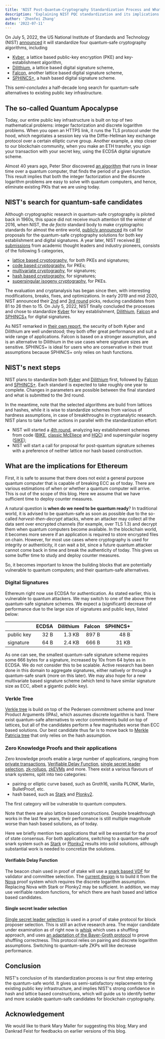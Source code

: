 ```yaml
---
title: 'NIST Post-Quantum-Cryptography Standardization Process and What it means for Ethereum'
description: 'Explaining NIST PQC standardization and its implications on Ethereum'
author: 'Zhenfei Zhang'
date: '2022-07-11'
---
```


On July 5, 2022, the US National Institute of Standards and Technology (NIST) [announced](https://csrc.nist.gov/Projects/post-quantum-cryptography/selected-algorithms-2022) it will standardize four quantum-safe cryptography algorithms, including
- [Kyber](https://pq-crystals.org/kyber/), a lattice based public-key encryption (PKE) and key-establishment algorithm, 
- [Dilithium](https://pq-crystals.org/dilithium/), a lattice based digital signature scheme,
- [Falcon](https://falcon-sign.info/), another lattice based digital signature scheme,
- [SPHINCS+](https://sphincs.org/), a hash based digital signature scheme.

This _semi-concludes_ a half-decade long search for quantum-safe alternatives to existing public 
key infrastructure.

## The so-called Quantum Apocalypse

Today, our entire public key infrastructure is built on top of two mathematical problems: integer factorization and discrete logarithm problems. When you open an HTTPS link, it runs the TLS protocol under the hood, which negotiates a session key via the Diffie-Hellman key exchange protocol over a certain elliptic curve group. Another example, a step closer to our blockchain community, when you make an ETH transfer, you sign your transaction with your secret key, using the ECDSA digital signature scheme. 

Almost 40 years ago, Peter Shor discovered [an algorithm](https://en.wikipedia.org/wiki/Shor%27s_algorithm) that runs in linear time over a quantum computer, that finds the period of a given function. This result implies that both the integer factorization and the discrete logarithm problems are easy to solve with quantum computers, and hence, eliminate existing PKIs that we are using today. 

## NIST's search for quantum-safe candidates

Although cryptographic research in quantum-safe cryptography is piloted back in 1960s, this space did not receive much attention till the winter of 2016, when NIST, the _de facto_ standard body to make cryptographic standards for almost the entire world, [publicly announced](https://csrc.nist.gov/Projects/post-quantum-cryptography/post-quantum-cryptography-standardization/Call-for-Proposals) its call for proposals for the quantum-safe cryptography solutions for both key establishment and digital signatures. A year later, NIST received [81 submissions](https://csrc.nist.gov/Projects/post-quantum-cryptography/post-quantum-cryptography-standardization/Round-1-Submissions) from academic thought leaders and industry pioneers, consists of the following 5 categories,
- [lattice based cryptography](https://en.wikipedia.org/wiki/Lattice-based_cryptography), for both PKEs and signatures;
- [code based cryptography](https://en.wikipedia.org/wiki/McEliece_cryptosystem), for PKEs;
- [multivariate cryptography](https://en.wikipedia.org/wiki/Multivariate_cryptography), for signatures;
- [hash based cryptography](https://en.wikipedia.org/wiki/Hash-based_cryptography), for signatures;
- [supersingular isogeny cryptography](https://en.wikipedia.org/wiki/Supersingular_isogeny_key_exchange), for PKEs.

The evaluation and cryptanalysis has began since then, with interesting modifications, breaks, fixes, and optimizations. In early 2019 and mid 2020, NIST announced their [2nd](https://csrc.nist.gov/Projects/post-quantum-cryptography/post-quantum-cryptography-standardization/round-2-submissions) and [3rd round](https://csrc.nist.gov/Projects/post-quantum-cryptography/post-quantum-cryptography-standardization/round-3-submissions) picks, reducing candidates from 81 to 26 then to 15. On July 5, 2022, NIST finally concluded the processes and chose to standardize [Kyber](https://pq-crystals.org/kyber/) for key establishment, [Dilithium](https://pq-crystals.org/dilithium/), [Falcon](https://falcon-sign.info/) and [SPHINCS+](https://sphincs.org/) for digital signatures.

As NIST remarked in [their own report](https://nvlpubs.nist.gov/nistpubs/ir/2022/NIST.IR.8413.pdf), the security of both Kyber and Dilithium are well understood; they both offer great performance and suit a wide range of applications. Falcon is based on a stronger assumption, and is an alternative to Dilithium in the use cases where signature sizes are sensitive. SPHINCS+ is ideal for users who are conservative in their trust assumptions because SPHINCS+ only relies on hash functions.

## NIST's next steps

NIST plans to standardize both [Kyber](https://pq-crystals.org/kyber/) and [Dilithium](https://pq-crystals.org/dilithium/) first, followed by [Falcon](https://falcon-sign.info/) and [SPHINCS+](https://sphincs.org/). Each standard is expected to take roughly one year to complete. Changes in parameters are possible between the final standard and what is submitted to the 3rd round. 

In the meantime, note that the selected algorithms are build from lattices and hashes, while it is wise to standardize schemes from various of hardness assumptions, in case of breakthroughs in cryptanalytic research. NIST plans to take further actions in parallel with the standardization effort:

- NIST will started a [4th round](https://csrc.nist.gov/Projects/post-quantum-cryptography/round-4-submissions), analyzing key establishment schemes from code ([BIKE](https://bikesuite.org/), [classic McEliece](https://classic.mceliece.org) and [HQC](http://pqc-hqc.org/)) and supersingular isogeny ([SIKE](http://sike.org/));
- NIST will start a call for proposal for post-quantum signature schemes with a preference of neither lattice nor hash based construction.

## What are the implications for Ethereum

First, it is safe to assume that there does not exist a general purpose quantum computer that is capable of breaking ECC as of today. There are various estimations of when or whether a quantum computer will arrive. This is out of the scope of this blog. Here we assume that we have sufficient time to deploy counter measures.

A natural question is __when do we need to be quantum ready__? In traditional world, it is advised to be quantum-safe as soon as possible due to the so-called _harvest-then-decrypt_ attacks, where an attacker may collect all the data sent over encrypted channels (for example, over TLS 1.3) and decrypt them when quantum computers become available. In the blockchain world, it becomes more severe if an application is required to store encrypted files on chain. However, for most use cases where cryptography is used for integrity or authenticity, it can wait a bit, since a future quantum attacker cannot come back in time and break the authenticity of today. This gives us some buffer time to study and deploy counter measures.

So, it becomes important to know the building blocks that are potentially vulnerable to quantum computers; and their quantum-safe alternatives.

### Digital Signatures

Ethereum right now use ECDSA for authentication. As stated earlier, this is vulnerable to quantum attackers. We may switch to one of the above three quantum-safe signature schemes. We expect a (significant) decrease of performance due to the large size of signatures and public keys, listed below:

| | ECDSA | Dilithium | Falcon | SPHINCS+ |
| --- | ---: |---: |---: |---: |
| public key | 32 B| 1.3 KB | 897 B | 48 B |
| signature | 64 B| 2.4 KB | 666 B | 31 KB |

As one can see, the smallest quantum-safe signature scheme requires some 666 bytes for a signature, increased by 10x from 64 bytes as in ECDSA. We do not consider this to be scalable. Active research has been done in this domain to aggregate signatures, either natively or through a quantum-safe snark (more on this later). We may also hope for a new multivariate based signature scheme (which tend to have similar signature size as ECC, albeit a gigantic public key).

### Verkle Tree

[Verkle tree](https://vitalik.ca/general/2021/06/18/verkle.html) is build on top of the Pedersen commitment scheme and Inner Product Arguments (IPAs), which assumes discrete logarithm is hard. There exist quantum-safe alternatives to vector commitments build on top of lattices, but all of the candidates perform a few magnitudes worse than ECC based solutions. Our best candidate thus far is to move back to [Merkle Patricia tree](https://ethereum.stackexchange.com/questions/6415/eli5-how-does-a-merkle-patricia-trie-tree-work) that only relies on the hash assumption.

### Zero Knowledge Proofs and their applications

Zero knowledge proofs enable a large number of applications, ranging from [private transactions](https://z.cash/), [Verifiable Delay Function](https://eprint.iacr.org/2018/601.pdf), [single secret leader selection](https://ethresear.ch/t/whisk-a-practical-shuffle-based-ssle-protocol-for-ethereum/11763), [zk-rollups](https://ethresear.ch/t/zkopru-zk-optimistic-rollup-for-private-transactions/7717), [zkEVMs](https://ethresear.ch/t/the-intuition-and-summary-of-zkevm/10877) and more. There exist a various flavours of snark systems, split into two categories:
- pairing or elliptic curve based, such as Groth16, vanilla PLONK, Marlin, BulletProof, etc. 
- hash based, such as [Stark](https://eprint.iacr.org/2018/046.pdf) and [Plonky2](https://github.com/mir-protocol/plonky2).


The first category will be vulnerable to quantum computers.

Note that there are also lattice based constructions. Despite breakthrough works in the last few years, their performance is still multiple magnitude worse than hash based solutions, as of today.

Here we briefly mention two applications that will be essential for the proof of state consensus. For both applications, switching to a quantum-safe snark system such as [Stark](https://eprint.iacr.org/2018/046.pdf) or [Plonky2](https://github.com/mir-protocol/plonky2) results into solid solutions, although substantial work is needed to concretize the solutions. 




#### Verifiable Delay Function

The beacon chain used in proof of stake will use a [snark based VDF](https://zkproof.org/2021/11/24/practical-snark-based-vdf/) for validator and committee selection. The [current design](https://github.com/protocol/vdf) is to build it from the [Nova](https://eprint.iacr.org/2021/370) proof system which requires the discrete logarithm assumption. Replacing Nova with Stark or Plonky2 may be sufficient. In addition, we may use verifiable random functions, for which there are hash based and lattice based candidates.

#### Single secret leader selection

[Single secret leader selection](https://ethresear.ch/t/whisk-a-practical-shuffle-based-ssle-protocol-for-ethereum/11763) is used in a proof of stake protocol for block proposer selection. This is still an active research area. The major candidate under examination as of right now is [whisk](https://ethresear.ch/t/whisk-a-practical-shuffle-based-ssle-protocol-for-ethereum/11763) which uses a shuffling approach, and uses [an adaptation of the Bayer-Groth protocol](https://crypto.ethereum.org/blog/groth-sahai-blogpost) to prove shuffling correctness. This protocol relies on pairing and discrete logarithm assumptions. Switching to quantum-safe ZKPs will like decrease performance.

## Conclusion

NIST's conclusion of its standardization process is our first step entering the quantum-safe world. It gives us semi-satisfactory replacements to the existing public key infrastructure, and implies NIST's strong confidence in hash and lattice based constructions, which will guide us to identify better and more scalable quantum-safe candidates for blockchain cryptography.

## Acknowledgement

We would like to thank Mary Maller for suggesting this blog; Mary and Dankrad Feist for feedbacks on earlier versions of this blog.